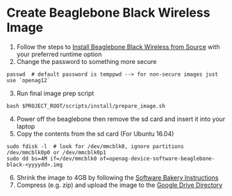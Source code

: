 # Create Beaglebone Black Wireless Image
1. Follow the steps to [Install Beaglebone Black Wireless from Source](install_beaglebone_black_wireless_source) with your preferred runtime option
2. Change the password to something more secure
```
passwd  # default password is temppwd --> for non-secure images just use `openag12`
```
3. Run final image prep script
```
bash $PROJECT_ROOT/scripts/install/prepare_image.sh
```
4. Power off the beaglebone then remove the sd card  and insert it into your laptop
5. Copy the contents from the sd card (For Ubuntu 16.04)
```
sudo fdisk -l  # look for /dev/mmcblk0, ignore partitions /dev/mmcblk0p0 or /dev/mmcblk0p1
sudo dd bs=4M if=/dev/mmcblk0 of=openag-device-software-beaglebone-black-<yyyydd>.img
```
6. Shrink the image to 4GB by following the [Software Bakery Instructions](https://softwarebakery.com//shrinking-images-on-linux)
7. Compress (e.g. zip) and upload the image to the [Google Drive Directory](https://drive.google.com/drive/folders/1D7d_C41UBIzNbxtrBHDVWUtdsq5iDstv?usp=sharing)
